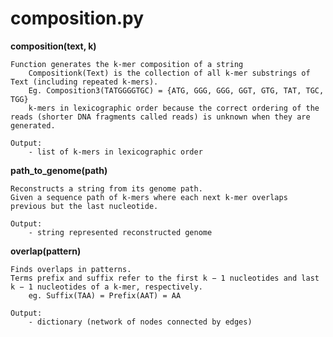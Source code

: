 

# composition.py

**composition(text, k)**
    
    Function generates the k-mer composition of a string
        Compositionk(Text) is the collection of all k-mer substrings of Text (including repeated k-mers).
        Eg. Composition3(TATGGGGTGC) = {ATG, GGG, GGG, GGT, GTG, TAT, TGC, TGG}
        k-mers in lexicographic order because the correct ordering of the reads (shorter DNA fragments called reads) is unknown when they are generated.
      
    Output:
        - list of k-mers in lexicographic order


**path_to_genome(path)**
    
    Reconstructs a string from its genome path.
    Given a sequence path of k-mers where each next k-mer overlaps previous but the last nucleotide. 
    
    Output:
        - string represented reconstructed genome
        

**overlap(pattern)**

    Finds overlaps in patterns.
    Terms prefix and suffix refer to the first k − 1 nucleotides and last k − 1 nucleotides of a k-mer, respectively.
        eg. Suffix(TAA) = Prefix(AAT) = AA
    
    Output:
        - dictionary (network of nodes connected by edges)
